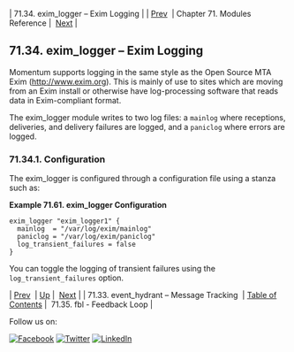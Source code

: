 | 71.34. exim_logger – Exim Logging |
| [Prev](modules.event_hydrant.php)  | Chapter 71. Modules Reference |  [Next](modules.fbl.php) |

## 71.34. exim_logger – Exim Logging

<a class="indexterm" name="idp21813264"></a>

Momentum supports logging in the same style as the Open Source MTA Exim (http://www.exim.org). This is mainly of use to sites which are moving from an Exim install or otherwise have log-processing software that reads data in Exim-compliant format.

The exim_logger module writes to two log files: a `mainlog` where receptions, deliveries, and delivery failures are logged, and a `paniclog` where errors are logged.

### 71.34.1. Configuration

The exim_logger is configured through a configuration file using a stanza such as:

<a name="example.exim_logger.3"></a>

**Example 71.61. exim_logger Configuration**

```
exim_logger "exim_logger1" {
  mainlog  = "/var/log/exim/mainlog"
  paniclog = "/var/log/exim/paniclog"
  log_transient_failures = false
}
```

You can toggle the logging of transient failures using the `log_transient_failures` option.

| [Prev](modules.event_hydrant.php)  | [Up](modules.php) |  [Next](modules.fbl.php) |
| 71.33. event_hydrant – Message Tracking  | [Table of Contents](index.php) |  71.35. fbl - Feedback Loop |

Follow us on:

[![Facebook](https://support.messagesystems.com/images/icon-facebook.png)](http://www.facebook.com/messagesystems) [![Twitter](https://support.messagesystems.com/images/icon-twitter.png)](http://twitter.com/#!/MessageSystems) [![LinkedIn](https://support.messagesystems.com/images/icon-linkedin.png)](http://www.linkedin.com/company/message-systems)